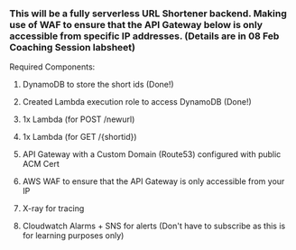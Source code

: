 ### This will be a fully serverless URL Shortener backend. Making use of WAF to ensure that the API Gateway below is only accessible from specific IP addresses. (Details are in 08 Feb Coaching Session labsheet)

<p>Required Components:

1. DynamoDB to store the short ids (Done!)

2. Created Lambda execution role to access DynamoDB (Done!)

3. 1x Lambda (for POST /newurl)

4. 1x Lambda (for GET /{shortid})

5. API Gateway with a Custom Domain (Route53) configured with public ACM Cert

6. AWS WAF to ensure that the API Gateway is only accessible from your IP

7. X-ray for tracing

8. Cloudwatch Alarms + SNS for alerts (Don't have to subscribe as this is for learning purposes only)
